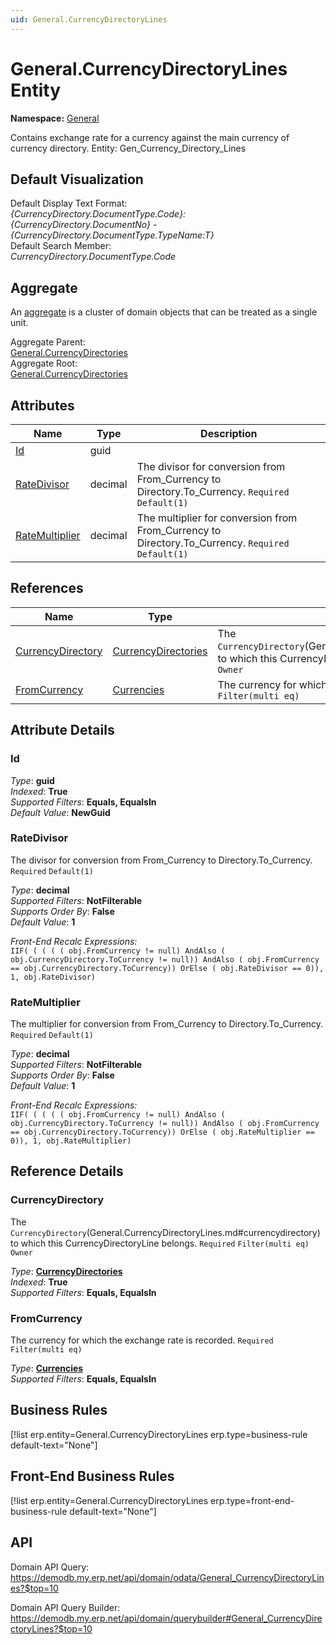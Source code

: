 ```yaml
---
uid: General.CurrencyDirectoryLines
---
```

# General.CurrencyDirectoryLines Entity

**Namespace:** [General](General.md)  

Contains exchange rate for a currency against the main currency of currency directory. Entity: Gen_Currency_Directory_Lines

## Default Visualization
Default Display Text Format:  
_{CurrencyDirectory.DocumentType.Code}:{CurrencyDirectory.DocumentNo} - {CurrencyDirectory.DocumentType.TypeName:T}_  
Default Search Member:  
_CurrencyDirectory.DocumentType.Code_  

## Aggregate
An [aggregate](https://docs.erp.net/tech/advanced/concepts/aggregates.html) is a cluster of domain objects that can be treated as a single unit.  

Aggregate Parent:  
[General.CurrencyDirectories](General.CurrencyDirectories.md)  
Aggregate Root:  
[General.CurrencyDirectories](General.CurrencyDirectories.md)  

## Attributes

| Name | Type | Description |
| ---- | ---- | --- |
| [Id](General.CurrencyDirectoryLines.md#id) | guid |  
| [RateDivisor](General.CurrencyDirectoryLines.md#ratedivisor) | decimal | The divisor for conversion from From_Currency to Directory.To_Currency. `Required` `Default(1)` 
| [RateMultiplier](General.CurrencyDirectoryLines.md#ratemultiplier) | decimal | The multiplier for conversion from From_Currency to Directory.To_Currency. `Required` `Default(1)` 

## References

| Name | Type | Description |
| ---- | ---- | --- |
| [CurrencyDirectory](General.CurrencyDirectoryLines.md#currencydirectory) | [CurrencyDirectories](General.CurrencyDirectories.md) | The `CurrencyDirectory`(General.CurrencyDirectoryLines.md#currencydirectory) to which this CurrencyDirectoryLine belongs. `Required` `Filter(multi eq)` `Owner` |
| [FromCurrency](General.CurrencyDirectoryLines.md#fromcurrency) | [Currencies](General.Currencies.md) | The currency for which the exchange rate is recorded. `Required` `Filter(multi eq)` |


## Attribute Details

### Id

_Type_: **guid**  
_Indexed_: **True**  
_Supported Filters_: **Equals, EqualsIn**  
_Default Value_: **NewGuid**  

### RateDivisor

The divisor for conversion from From_Currency to Directory.To_Currency. `Required` `Default(1)`

_Type_: **decimal**  
_Supported Filters_: **NotFilterable**  
_Supports Order By_: **False**  
_Default Value_: **1**  

_Front-End Recalc Expressions:_  
`IIF( ( ( ( ( obj.FromCurrency != null) AndAlso ( obj.CurrencyDirectory.ToCurrency != null)) AndAlso ( obj.FromCurrency == obj.CurrencyDirectory.ToCurrency)) OrElse ( obj.RateDivisor == 0)), 1, obj.RateDivisor)`
### RateMultiplier

The multiplier for conversion from From_Currency to Directory.To_Currency. `Required` `Default(1)`

_Type_: **decimal**  
_Supported Filters_: **NotFilterable**  
_Supports Order By_: **False**  
_Default Value_: **1**  

_Front-End Recalc Expressions:_  
`IIF( ( ( ( ( obj.FromCurrency != null) AndAlso ( obj.CurrencyDirectory.ToCurrency != null)) AndAlso ( obj.FromCurrency == obj.CurrencyDirectory.ToCurrency)) OrElse ( obj.RateMultiplier == 0)), 1, obj.RateMultiplier)`

## Reference Details

### CurrencyDirectory

The `CurrencyDirectory`(General.CurrencyDirectoryLines.md#currencydirectory) to which this CurrencyDirectoryLine belongs. `Required` `Filter(multi eq)` `Owner`

_Type_: **[CurrencyDirectories](General.CurrencyDirectories.md)**  
_Indexed_: **True**  
_Supported Filters_: **Equals, EqualsIn**  

### FromCurrency

The currency for which the exchange rate is recorded. `Required` `Filter(multi eq)`

_Type_: **[Currencies](General.Currencies.md)**  
_Supported Filters_: **Equals, EqualsIn**  



## Business Rules

[!list erp.entity=General.CurrencyDirectoryLines erp.type=business-rule default-text="None"]

## Front-End Business Rules

[!list erp.entity=General.CurrencyDirectoryLines erp.type=front-end-business-rule default-text="None"]

## API

Domain API Query:
<https://demodb.my.erp.net/api/domain/odata/General_CurrencyDirectoryLines?$top=10>

Domain API Query Builder:
<https://demodb.my.erp.net/api/domain/querybuilder#General_CurrencyDirectoryLines?$top=10>

